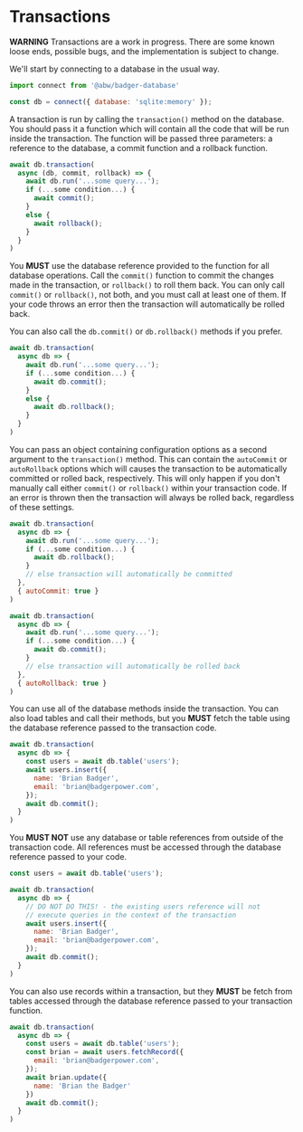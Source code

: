 # Transactions

**WARNING** Transactions are a work in progress.  There are some known
loose ends, possible bugs, and the implementation is subject to change.

We'll start by connecting to a database in the usual way.

```js
import connect from '@abw/badger-database'

const db = connect({ database: 'sqlite:memory' });
```

A transaction is run by calling the `transaction()` method on the
database.  You should pass it a function which will contain all
the code that will be run inside the transaction.  The function
will be passed three parameters: a reference to the database, a
commit function and a rollback function.

```js
await db.transaction(
  async (db, commit, rollback) => {
    await db.run('...some query...');
    if (...some condition...) {
      await commit();
    }
    else {
      await rollback();
    }
  }
)
```

You **MUST** use the database reference provided to the function for
all database operations.  Call the `commit()` function to commit the
changes made in the transaction, or `rollback()` to roll them back.
You can only call `commit()` or `rollback()`, not both, and you must
call at least one of them.  If your code throws an error then the
transaction will automatically be rolled back.

You can also call the `db.commit()` or `db.rollback()` methods if you
prefer.

```js
await db.transaction(
  async db => {
    await db.run('...some query...');
    if (...some condition...) {
      await db.commit();
    }
    else {
      await db.rollback();
    }
  }
)
```

You can pass an object containing configuration options as a second
argument to the `transaction()` method.  This can contain the `autoCommit`
or `autoRollback` options which will causes the transaction to be automatically
committed or rolled back, respectively.  This will only happen if you don't
manually call either `commit()` or `rollback()` within your transaction code.
If an error is thrown then the transaction will always be rolled back,
regardless of these settings.

```js
await db.transaction(
  async db => {
    await db.run('...some query...');
    if (...some condition...) {
      await db.rollback();
    }
    // else transaction will automatically be committed
  },
  { autoCommit: true }
)
```

```js
await db.transaction(
  async db => {
    await db.run('...some query...');
    if (...some condition...) {
      await db.commit();
    }
    // else transaction will automatically be rolled back
  },
  { autoRollback: true }
)
```

You can use all of the database methods inside the transaction.
You can also load tables and call their methods, but you **MUST**
fetch the table using the database reference passed to the transaction
code.

```js
await db.transaction(
  async db => {
    const users = await db.table('users');
    await users.insert({
      name: 'Brian Badger',
      email: 'brian@badgerpower.com',
    });
    await db.commit();
  }
)
```

You **MUST NOT** use any database or table references from outside
of the transaction code.  All references must be accessed through
the database reference passed to your code.

```js
const users = await db.table('users');

await db.transaction(
  async db => {
    // DO NOT DO THIS! - the existing users reference will not
    // execute queries in the context of the transaction
    await users.insert({
      name: 'Brian Badger',
      email: 'brian@badgerpower.com',
    });
    await db.commit();
  }
)
```

You can also use records within a transaction, but they **MUST**
be fetch from tables accessed through the database reference passed
to your transaction function.

```js
await db.transaction(
  async db => {
    const users = await db.table('users');
    const brian = await users.fetchRecord({
      email: 'brian@badgerpower.com',
    });
    await brian.update({
      name: 'Brian the Badger'
    })
    await db.commit();
  }
)
```

